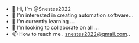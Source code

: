 - 👋 Hi, I’m @Snestes2022
- 👀 I’m interested in creating automation software...
- 🌱 I’m currently learning ...
- 💞️ I’m looking to collaborate on all ...
- 📫 How to reach me . snestes2022@gmail.com..

<!---
Snestes2022/Snestes2022 is a ✨ special ✨ repository because its `README.md` (this file) appears on your GitHub profile.
You can click the Preview link to take a look at your changes.
--->
